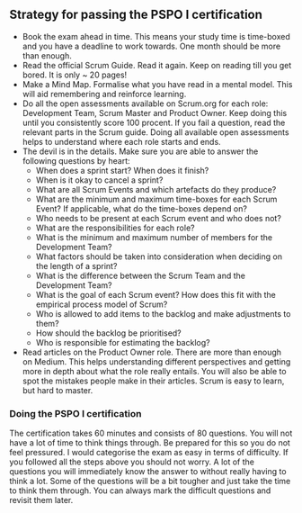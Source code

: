 ## Strategy for passing the PSPO I certification

- Book the exam ahead in time. This means your study time is time-boxed and you have a deadline to work towards. One month should be more than enough. 
- Read the official Scrum Guide. Read it again. Keep on reading till you get bored. It is only ~ 20 pages!
- Make a Mind Map. Formalise what you have read in a mental model. This will aid remembering and reinforce learning.
- Do all the open assessments available on Scrum.org for each role: Development Team, Scrum Master and Product Owner. Keep doing this until you consistently score 100 procent. If you fail a question, read the relevant parts in the Scrum guide. Doing all available open assessments helps to understand where each role starts and ends.
- The devil is in the details. Make sure you are able to answer the following questions by heart:
  - When does a sprint start? When does it finish?
  - When is it okay to cancel a sprint?
  - What are all Scrum Events and which artefacts do they produce?
  - What are the minimum and maximum time-boxes for each Scrum Event? If applicable, what do the time-boxes depend on?
  - Who needs to be present at each Scrum event and who does not?
  - What are the responsibilities for each role?
  - What is the minimum and maximum number of members for the Development Team?
  - What factors should be taken into consideration when deciding on the length of a sprint?
  - What is the difference between the Scrum Team and the Development Team?
  - What is the goal of each Scrum event? How does this fit with the empirical process model of Scrum?
  - Who is allowed to add items to the backlog and make adjustments to them?
  - How should the backlog be prioritised?
  - Who is responsible for estimating the backlog?
- Read articles on the Product Owner role. There are more than enough on Medium. This helps understanding different perspectives and getting more in depth about what the role really entails. You will also be able to spot the mistakes people make in their articles. Scrum is easy to learn, but hard to master.
### Doing the PSPO I certification
The certification takes 60 minutes and consists of 80 questions. You will not have a lot of time to think things through. Be prepared for this so you do not feel pressured. I would categorise the exam as easy in terms of difficulty. If you followed all the steps above you should not worry. A lot of the questions you will immediately know the answer to without really having to think a lot. Some of the questions will be a bit tougher and just take the time to think them through. You can always mark the difficult questions and revisit them later.
